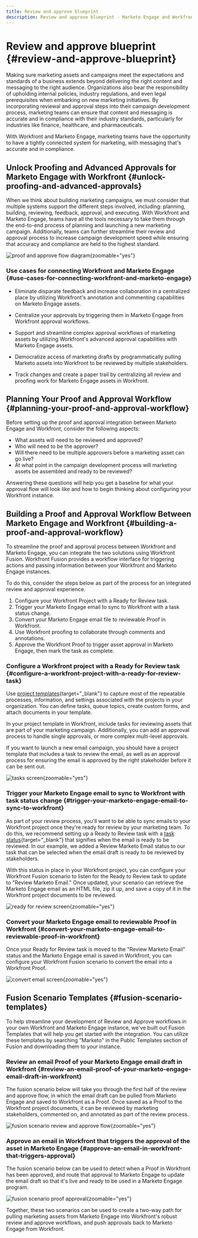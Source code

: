 ```yaml
---
title: Review and approve blueprint
description: Review and approve blueprint - Marketo Engage and Workfront integration blueprint
---
```

# Review and approve blueprint {#review-and-approve-blueprint}

Making sure marketing assets and campaigns meet the expectations and standards of a business extends beyond delivering the right content and messaging to the right audience. Organizations also bear the responsibility of upholding internal policies, industry regulations, and even legal prerequisites when embarking on new marketing initiatives. By incorporating reviewal and approval steps into their campaign development process, marketing teams can ensure that content and messaging is accurate and in compliance with their industry standards, particularly for industries like finance, healthcare, and pharmaceuticals. 

With Workfront and Marketo Engage, marketing teams have the opportunity to have a tightly connected system for marketing, with messaging that's accurate and in compliance.  

## Unlock Proofing and Advanced Approvals for Marketo Engage with Workfront {#unlock-proofing-and-advanced-approvals}

When we think about building marketing campaigns, we must consider that multiple systems support the different steps involved, including: planning, building, reviewing, feedback, approval, and executing. With Workfront and Marketo Engage, teams have all the tools necessary to take them through the end-to-end process of planning and launching a new marketing campaign. Additionally, teams can further streamline their review and approval process to increase campaign development speed while ensuring that accuracy and compliance are held to the highest standard.  

![proof and approve flow diagram](assets/review-and-approve-blueprint-1.png){zoomable="yes"}

### Use cases for connecting Workfront and Marketo Engage {#use-cases-for-connecting-workfront-and-marketo-engage}

* Eliminate disparate feedback and increase collaboration in a centralized place by utilizing Workfront's annotation and commenting capabilities on Marketo Engage assets.  

* Centralize your approvals by triggering them in Marketo Engage from Workfront approval workflows.  

* Support and streamline complex approval workflows of marketing assets by utilizing Workfront's advanced approval capabilities with Marketo Engage assets.

* Democratize access of marketing drafts by programmatically pulling Marketo assets into Workfront to be reviewed by multiple stakeholders.

* Track changes and create a paper trail by centralizing all review and proofing work for Marketo Engage assets in Workfront.  

## Planning Your Proof and Approval Workflow {#planning-your-proof-and-approval-workflow}

Before setting up the proof and approval integration between Marketo Engage and Workfront, consider the following aspects: 

* What assets will need to be reviewed and approved? 
* Who will need to be the approver?  
* Will there need to be multiple approvers before a marketing asset can go live? 
* At what point in the campaign development process will marketing assets be assembled and ready to be reviewed?  

Answering these questions will help you get a baseline for what your approval flow will look like and how to begin thinking about configuring your Workfront instance.  

## Building a Proof and Approval Workflow Between Marketo Engage and Workfront {#building-a-proof-and-approval-workflow}

To streamline the proof and approval process between Workfront and Marketo Engage, you can integrate the two solutions using Workfront Fusion. Workfront Fusion provides a workflow interface for triggering actions and passing information between your Workfront and Marketo Engage instances.  

To do this, consider the steps below as part of the process for an integrated review and approval experience.

1. Configure your Workfront Project with a Ready for Review task. 
1. Trigger your Marketo Engage email to sync to Workfront with a task status change. 
1. Convert your Marketo Engage email file to reviewable Proof in Workfront.
1. Use Workfront proofing to collaborate through comments and annotations.
1. Approve the Workfront Proof to trigger asset approval in Marketo Engage, then mark the task as complete.

### Configure a Workfront project with a Ready for Review task {#configure-a-workfront-project-with-a-ready-for-review-task}

Use [project templates](https://experienceleague.adobe.com/docs/workfront/using/manage-work/projects/create-and-manage-project-templates/project-template-overview.html){target="_blank"} to capture most of the repeatable processes, information, and settings associated with the projects in your organization. You can define tasks, queue topics, create custom forms, and attach documents in your template. 

In your project template in Workfront, include tasks for reviewing assets that are part of your marketing campaign. Additionally, you can add an approval process to handle single approvals, or more complex multi-level approvals.  

If you want to launch a new email campaign, you should have a project template that includes a task to review the email, as well as an approval process for ensuring the email is approved by the right stakeholder before it can be sent out.   

![tasks screen](assets/review-and-approve-blueprint-2.png){zoomable="yes"}

### Trigger your Marketo Engage email to sync to Workfront with task status change {#trigger-your-marketo-engage-email-to-sync-to-workfront}

As part of your review process, you'll want to be able to sync emails to your Workfront project once they're ready for review by your marketing team. To do this, we recommend setting up a Ready to Review task with a [task status](https://experienceleague.adobe.com/docs/workfront/using/manage-work/projects/update-work-on-a-project/update-task-status.html){target="_blank"} that signifies when the email is ready to be reviewed. In our example, we added a Review Marketo Email status to our task that can be selected when the email draft is ready to be reviewed by stakeholders.

With this status in place in your Workfront project, you can configure your Workfront Fusion scenario to listen for the Ready to Review task to update to "Review Marketo Email." Once updated, your scenario can retrieve the Marketo Engage email as an HTML file, zip it up, and save a copy of it in the Workfront project documents to be reviewed.  

![ready for review screen](assets/review-and-approve-blueprint-3.png){zoomable="yes"}

### Convert your Marketo Engage email to reviewable Proof in Workfront {#convert-your-marketo-engage-email-to-reviewable-proof-in-workfront}

Once your Ready for Review task is moved to the "Review Marketo Email" status and the Marketo Engage email is saved in Workfront, you can configure your Workfront Fusion scenario to convert the email into a Workfront Proof.  

![convert email screen](assets/review-and-approve-blueprint-4.png){zoomable="yes"}

## Fusion Scenario Templates {#fusion-scenario-templates}

To help streamline your development of Review and Approve workflows in your own Workfront and Marketo Engage instance, we've built out Fusion Templates that will help you get started with the integration. You can utilize these templates by searching "Marketo" in the Public Templates section of Fusion and downloading them to your instance.  

### Review an email Proof of your Marketo Engage email draft in Workfront {#review-an-email-proof-of-your-marketo-engage-email-draft-in-workfront}

The fusion scenario below will take you through the first half of the review and approve flow, in which the email draft can be pulled from Marketo Engage and saved to Workfront as a Proof. Once saved as a Proof to the Workfront project documents, it can be reviewed by marketing stakeholders, commented on, and annotated as part of the review process.

![fusion scenario review and approve flow](assets/review-and-approve-blueprint-5.png){zoomable="yes"}

### Approve an email in Workfront that triggers the approval of the asset in Marketo Engage {#approve-an-email-in-workfront-that-triggers-approval}

The fusion scenario below can be used to detect when a Proof in Workfront has been approved, and route that approval to Marketo Engage to update the email draft so that it's live and ready to be used in a Marketo Engage program.

![fusion scenario proof approval](assets/review-and-approve-blueprint-6.png){zoomable="yes"}

Together, these two scenarios can be used to create a two-way path for pulling marketing assets from Marketo Engage into Workfront's robust review and approve workflows, and push approvals back to Marketo Engage from Workfront.
